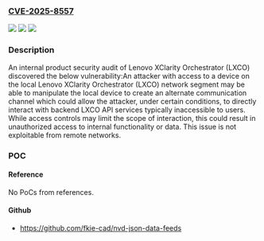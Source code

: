 ### [CVE-2025-8557](https://cve.mitre.org/cgi-bin/cvename.cgi?name=CVE-2025-8557)
![](https://img.shields.io/static/v1?label=Product&message=XClarity%20Orchestrator%20(LXCO)&color=blue)
![](https://img.shields.io/static/v1?label=Version&message=0%20&color=brightgreen)
![](https://img.shields.io/static/v1?label=Vulnerability&message=CWE-420%3A%20Unprotected%20Alternate%20Channel&color=brightgreen)

### Description

An internal product security audit of Lenovo XClarity Orchestrator (LXCO) discovered the below vulnerability:An attacker with access to a device on the local Lenovo XClarity Orchestrator (LXCO) network segment may be able to manipulate the local device to create an alternate communication channel which could allow the attacker, under certain conditions, to directly interact with backend LXCO API services typically inaccessible to users. While access controls may limit the scope of interaction, this could result in unauthorized access to internal functionality or data. This issue is not exploitable from remote networks.

### POC

#### Reference
No PoCs from references.

#### Github
- https://github.com/fkie-cad/nvd-json-data-feeds

